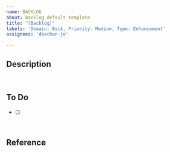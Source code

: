 ```yaml
---
name: BACKLOG
about: backlog default template
title: "[Backlog]"
labels: 'Domain: Back, Priority: Medium, Type: Enhancement'
assignees: 'daechan-jo'

---
```


## Description

<br />

## To Do
- [ ] 

<br />

## Reference
